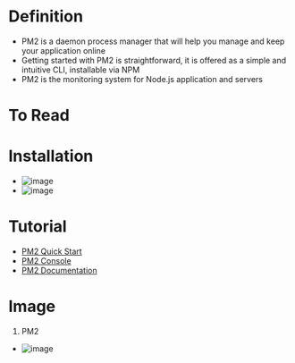 # Definition
* PM2 is a daemon process manager that will help you manage and keep your application online
* Getting started with PM2 is straightforward, it is offered as a simple and intuitive CLI, installable via NPM
* PM2 is the monitoring system for Node.js application and servers

# To Read

# Installation
* ![image](https://user-images.githubusercontent.com/7721150/157178352-caea8815-bf71-455a-b7f2-5a6027eaa653.png)
* ![image](https://user-images.githubusercontent.com/7721150/157179748-3fb00528-a268-4ee9-84e8-9f7531cba717.png)



# Tutorial
* [PM2 Quick Start](https://pm2.keymetrics.io/docs/usage/quick-start/)
* [PM2 Console](https://app.pm2.io/)
* [PM2 Documentation](https://pm2.io/docs/plus/overview/)

# Image
1. PM2
* ![image](https://user-images.githubusercontent.com/7721150/157173861-a6d93883-ef40-4013-a0d3-3e334cc6942d.png)


